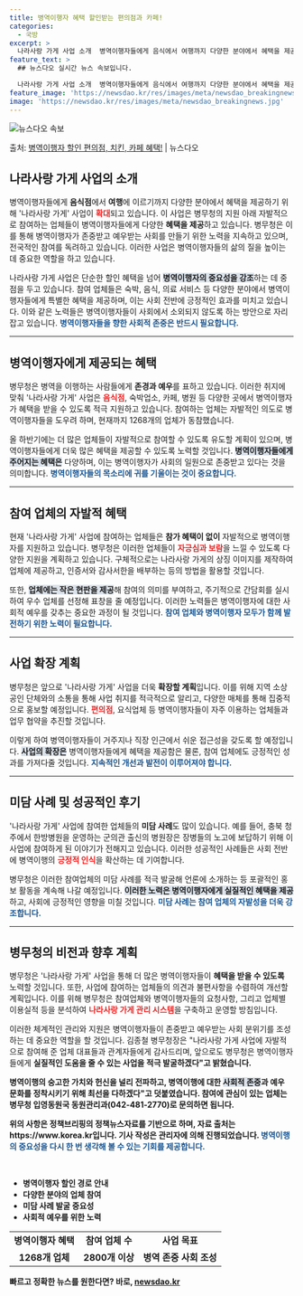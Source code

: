 ```yaml
---
title: 병역이행자 혜택 할인받는 편의점과 카페!
categories:
  - 국방
excerpt: >
  나라사랑 가게 사업 소개  병역이행자들에게 음식에서 여행까지 다양한 분야에서 혜택을 제공하기 위해 '나라사랑…
feature_text: >
  ## 뉴스다오 실시간 뉴스 속보입니다.

  나라사랑 가게 사업 소개  병역이행자들에게 음식에서 여행까지 다양한 분야에서 혜택을 제공하기 위해 '나라사랑…
feature_image: 'https://newsdao.kr/res/images/meta/newsdao_breakingnews.jpg'
image: 'https://newsdao.kr/res/images/meta/newsdao_breakingnews.jpg'
---
```


![뉴스다오 속보](https://newsdao.kr/res/images/meta/newsdao_breakingnews.jpg)

<p>출처: <a href="https://newsdao.kr/5192" rel="dofollow">병역이행자 할인 편의점, 치킨, 카페 혜택!</a> | 뉴스다오</p>

<h2 data-ke-size="size26">나라사랑 가게 사업의 소개</h2>

<p data-ke-size="size16">병역이행자들에게 <b>음식점</b>에서 <b>여행</b>에 이르기까지 다양한 분야에서 혜택을 제공하기 위해 '나라사랑 가게' 사업이 <b><span style="color: #ee2323;">확대</span></b>되고 있습니다. 이 사업은 병무청의 지원 아래 자발적으로 참여하는 업체들이 병역이행자들에게 다양한 <b>혜택을 제공</b>하고 있습니다. 병무청은 이를 통해 병역이행자가 존중받고 예우받는 사회를 만들기 위한 노력을 지속하고 있으며, 전국적인 참여를 독려하고 있습니다. 이러한 사업은 병역이행자들의 삶의 질을 높이는 데 중요한 역할을 하고 있습니다.</p>

<p data-ke-size="size16">나라사랑 가게 사업은 단순한 할인 혜택을 넘어 <b><span style="background-color: #21538527;">병역이행자의 중요성을 강조</span></b>하는 데 중점을 두고 있습니다. 참여 업체들은 숙박, 음식, 의료 서비스 등 다양한 분야에서 병역이행자들에게 특별한 혜택을 제공하며, 이는 사회 전반에 긍정적인 효과를 미치고 있습니다. 이와 같은 노력들은 병역이행자들이 사회에서 소외되지 않도록 하는 방안으로 자리잡고 있습니다. <b><span style="color: #1a5490;">병역이행자들을 향한 사회적 존중은 반드시 필요합니다.</span></b></p>

<hr>

<h2 data-ke-size="size26">병역이행자에게 제공되는 혜택</h2>

<p data-ke-size="size16">병무청은 병역을 이행하는 사람들에게 <b>존경과 예우</b>를 표하고 있습니다. 이러한 취지에 맞춰 '나라사랑 가게' 사업은 <b><span style="color: #ee2323;">음식점</span></b>, 숙박업소, 카페, 병원 등 다양한 곳에서 병역이행자가 혜택을 받을 수 있도록 적극 지원하고 있습니다. 참여하는 업체는 자발적인 의도로 병역이행자들을 도우려 하며, 현재까지 1268개의 업체가 동참했습니다.</p>

<p data-ke-size="size16">올 하반기에는 더 많은 업체들이 자발적으로 참여할 수 있도록 유도할 계획이 있으며, 병역이행자들에게 더욱 많은 혜택을 제공할 수 있도록 노력할 것입니다. <b><span style="background-color: #21538527;">병역이행자들에게 주어지는 혜택은</span></b> 다양하며, 이는 병역이행자가 사회의 일원으로 존중받고 있다는 것을 의미합니다. <b><span style="color: #1a5490;">병역이행자들의 목소리에 귀를 기울이는 것이 중요합니다.</span></b></p>

<hr>

<h2 data-ke-size="size26">참여 업체의 자발적 혜택</h2>

<p data-ke-size="size16">현재 '나라사랑 가게' 사업에 참여하는 업체들은 <b>참가 혜택이 없이</b> 자발적으로 병역이행자를 지원하고 있습니다. 병무청은 이러한 업체들이 <b><span style="color: #ee2323;">자긍심과 보람</span></b>을 느낄 수 있도록 다양한 지원을 계획하고 있습니다. 구체적으로는 나라사랑 가게의 상징 이미지를 제작하여 업체에 제공하고, 인증서와 감사서한을 배부하는 등의 방법을 활용할 것입니다.</p>

<p data-ke-size="size16">또한, <b><span style="background-color: #21538527;">업체에는 작은 현판을 제공</span></b>해 참여의 의미를 부여하고, 주기적으로 간담회를 실시하여 우수 업체를 선정해 표창을 줄 예정입니다. 이러한 노력들은 병역이행자에 대한 사회적 예우를 갖추는 중요한 과정이 될 것입니다. <b><span style="color: #1a5490;">참여 업체와 병역이행자 모두가 함께 발전하기 위한 노력이 필요합니다.</span></b></p>

<hr>

<h2 data-ke-size="size26">사업 확장 계획</h2>

<p data-ke-size="size16">병무청은 앞으로 '나라사랑 가게' 사업을 더욱 <b>확장할 계획</b>입니다. 이를 위해 지역 소상공인 단체와의 소통을 통해 사업 취지를 적극적으로 알리고, 다양한 매체를 통해 집중적으로 홍보할 예정입니다. <b><span style="color: #ee2323;">편의점</span></b>, 요식업체 등 병역이행자들이 자주 이용하는 업체들과 업무 협약을 추진할 것입니다.</p>

<p data-ke-size="size16">이렇게 하여 병역이행자들이 거주지나 직장 인근에서 쉬운 접근성을 갖도록 할 예정입니다. <b><span style="background-color: #21538527;">사업의 확장은</span></b> 병역이행자들에게 혜택을 제공함은 물론, 참여 업체에도 긍정적인 성과를 가져다줄 것입니다. <b><span style="color: #1a5490;">지속적인 개선과 발전이 이루어져야 합니다.</span></b></p>

<hr>

<h2 data-ke-size="size26">미담 사례 및 성공적인 후기</h2>

<p data-ke-size="size16">'나라사랑 가게' 사업에 참여한 업체들의 <b>미담 사례</b>도 많이 있습니다. 예를 들어, 충북 청주에서 한방병원을 운영하는 군의관 출신의 병원장은 장병들의 노고에 보답하기 위해 이 사업에 참여하게 된 이야기가 전해지고 있습니다. 이러한 성공적인 사례들은 사회 전반에 병역이행의 <b><span style="color: #ee2323;">긍정적 인식</span></b>을 확산하는 데 기여합니다.</p>

<p data-ke-size="size16">병무청은 이러한 참여업체의 미담 사례를 적극 발굴해 언론에 소개하는 등 포괄적인 홍보 활동을 계속해 나갈 예정입니다. <b><span style="background-color: #21538527;">이러한 노력은 병역이행자에게 실질적인 혜택을 제공</span></b>하고, 사회에 긍정적인 영향을 미칠 것입니다. <b><span style="color: #1a5490;">미담 사례는 참여 업체의 자발성을 더욱 강조합니다.</span></b></p>

<hr>

<h2 data-ke-size="size26">병무청의 비전과 향후 계획</h2>

<p data-ke-size="size16">병무청은 '나라사랑 가게' 사업을 통해 더 많은 병역이행자들이 <b>혜택을 받을 수 있도록</b> 노력할 것입니다. 또한, 사업에 참여하는 업체들의 의견과 불편사항을 수렴하여 개선할 계획입니다. 이를 위해 병무청은 참여업체와 병역이행자들의 요청사항, 그리고 업체별 이용실적 등을 분석하여 <b><span style="color: #ee2323;">나라사랑 가게 관리 시스템</span></b>을 구축하고 운영할 방침입니다.</p>

<p data-ke-size="size16">이러한 체계적인 관리와 지원은 병역이행자들이 존중받고 예우받는 사회 분위기를 조성하는 데 중요한 역할을 할 것입니다. 김종철 병무청장은 "나라사랑 가게 사업에 자발적으로 참여해 준 업체 대표들과 관계자들에게 감사드리며, 앞으로도 병무청은 병역이행자들에게 <b>실질적인 도움을 줄 수 있는 사업을 적극 발굴하겠다"고 밝혔습니다.</p>

<p data-ke-size="size16">병역이행의 숭고한 가치와 헌신을 널리 전파하고, 병역이행에 대한 <b><span style="background-color: #21538527;">사회적 존중</span></b>과 예우 문화를 정착시키기 위해 최선을 다하겠다"고 덧붙였습니다. 참여에 관심이 있는 업체는 병무청 입영동원국 동원관리과(042-481-2770)로 문의하면 됩니다.</p>

<p data-ke-size="size16">위의 사항은 정책브리핑의 정책뉴스자료를 기반으로 하며, 자료 출처는 https://www.korea.kr입니다. 기사 작성은 관리자에 의해 진행되었습니다. <b><span style="color: #1a5490;">병역이행의 중요성을 다시 한 번 생각해 볼 수 있는 기회를 제공합니다.</span></b></p>

<p data-ke-size="size16">&nbsp;</p>

<ul>
  <li>병역이행자 할인 경로 안내</li>
  <li>다양한 분야의 업체 참여</li>
  <li>미담 사례 발굴 중요성</li>
  <li>사회적 예우를 위한 노력</li>
</ul>

<table>
<tr>
<td style="text-align: center; height: 17px;"><b>병역이행자 혜택</b></td>
<td style="text-align: center; height: 17px;"><b>참여 업체 수</b></td>
<td style="text-align: center; height: 17px;"><b>사업 목표</b></td>
</tr>
<tr>
<td style="text-align: center; height: 17px;"><b>1268개 업체</b></td>
<td style="text-align: center; height: 17px;"><b>2800개 이상</b></td>
<td style="text-align: center; height: 17px;"><b>병역 존중 사회 조성</b></td>
</tr>
</table> 

빠르고 정확한 뉴스를 원한다면? 바로, <a href="https://newsdao.kr" rel="dofollow">newsdao.kr</a>


